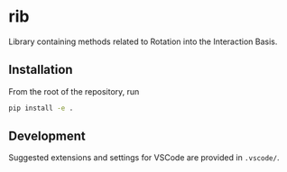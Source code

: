 # rib

Library containing methods related to Rotation into the Interaction Basis.

## Installation

From the root of the repository, run

```bash
pip install -e .
```

## Development

Suggested extensions and settings for VSCode are provided in `.vscode/`.

